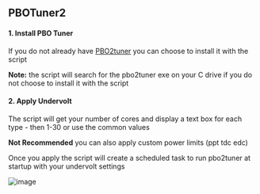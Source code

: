 ## PBOTuner2

#### 1. Install PBO Tuner
If you do not already have [PBO2tuner](https://www.overclock.net/threads/corecycler-tool-for-testing-curve-optimizer-settings.1777398/page-45#post-28999750) you can choose to install it with the script

**Note:** the script will search for the pbo2tuner exe on your C drive if you do not choose to install it with the script


#### 2. Apply Undervolt
The script will get your number of cores and display a text box for each type - then 1-30 or use the common values 

**Not Recommended** you can also apply custom power limits (ppt tdc edc)

Once you apply the script will create a scheduled task to run pbo2tuner at startup with your undervolt settings


![image](https://github.com/zoicware/PBOTuner2/assets/118035521/4b24c5a4-2854-4184-9c6e-52f8f89c4e29)
